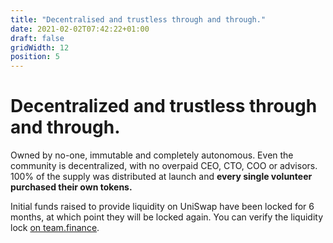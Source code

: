 ```yaml
---
title: "Decentralised and trustless through and through."
date: 2021-02-02T07:42:22+01:00
draft: false
gridWidth: 12
position: 5
---
```

# Decentralized and trustless through and through.

Owned by no-one, immutable and completely autonomous. Even the community is decentralized, 
with no overpaid CEO, CTO, COO or advisors. 100% of the supply was distributed at launch and 
**every single volunteer purchased their own tokens.**

Initial funds raised to provide liquidity on UniSwap have been locked for 6 months, at which point they will be locked again. 
You can verify the liquidity lock <a target="_blank" href="https://team.finance/view-coin/0x13572851103bEd49FF743AF4C4BB5ace88B22E2F?name=r3fi.finance&symbol=R3FI">on team.finance</a>.
